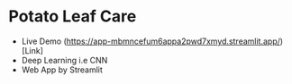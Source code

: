 # Potato Leaf Care
- Live Demo (https://app-mbmncefum6appa2pwd7xmyd.streamlit.app/)[Link]
- Deep Learning i.e CNN
- Web App by Streamlit
